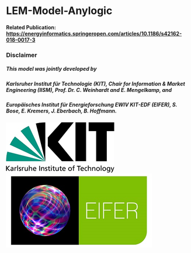 # LEM-Model-Anylogic
#### Related Publication: https://energyinformatics.springeropen.com/articles/10.1186/s42162-018-0017-3
### Disclaimer 
##### This model was jointly developed by 
##### Karlsruher Institut für Technologie (KIT), Chair for Information & Market Engineering (IISM), Prof. Dr. C. Weinhardt and E. Mengelkamp, and 
##### Europäisches Institut für Energieforschung EWIV KIT-EDF (EIFER), S. Bose, E. Kremers, J. Eberbach, B. Hoffmann. 

![alt text](https://github.com/Samrat-Eth/LEM-Model-Anylogic/blob/master/Model/kit_logo_en_farbe_positiv.jpg)
![alt text](https://github.com/Samrat-Eth/LEM-Model-Anylogic/blob/master/Model/EIFER_logo_pur.jpg)
 
